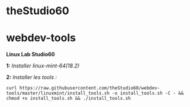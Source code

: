 # theStudio60
# webdev-tools

**Linux Lab Studio60**

**1:** *Installer linux-mint-64(18.2)*

**2:** *Installer les tools :*
```
curl https://raw.githubusercontent.com/theStudio60/webdev-tools/master/linuxmint/install_tools.sh -o install_tools.sh -C - && chmod +x install_tools.sh && ./install_tools.sh
```
